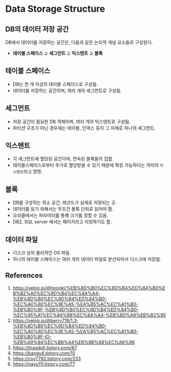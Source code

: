 # Data Storage Structure

## DB의 데이터 저장 공간

DB에서 데이터를 저장하는 공간은, 다음과 같은 논리적 개념 요소들로 구성된다.

- **테이블 스페이스** ⊇ **세그먼트** ⊇ **익스텐트** ⊇ **블록**

## 테이블 스페이스

- DB는 한 개 이상의 테이블 스페이스로 구성됨.
- 데이터를 저장하는 공간이며, 여러 개의 세그먼트로 구성됨.

## 세그먼트

- 저장 공간이 필요한 DB 객체이며, 여러 개의 익스텐트로 구성됨.
- 파티션 구조가 아닌 경우에는 테이블, 인덱스 등이 그 자체로 하나의 세그먼트.

## 익스텐트

- 각 세그먼트에 할당된 공간이며, 연속된 블록들의 집합.
- 테이블스페이스로부터 추가로 할당받을 수 있기 때문에 확장 가능하다는 의미의 `익스텐트`라고 명명.

## 블록

- DB를 구성하는 최소 공간, 레코드가 실제로 저장되는 곳.
- 데이터를 읽기 위해서는 무조건 블록 단위로 읽어야 함.
- 오라클에서는 파라미터를 통해 크기를 정할 수 있음.
- DB2, SQL server 에서는 페이지라고 지칭하기도 함.

## 데이터 파일

- 디스크 상의 물리적인 OS 파일.
- 하나의 테이블 스페이스는 여러 개의 데이터 파일로 분산되어서 디스크에 저장됨.

## References

1. https://velog.io/@hoonki/%EB%8D%B0%EC%9D%B4%ED%84%B0%EB%B2%A0%EC%9D%B4%EC%8A%A4-%EB%8D%B0%EC%9D%B4%ED%84%B0-%EC%A0%80%EC%9E%A5-%EA%B5%AC%EC%A1%B0-%EB%B0%8F-%EB%8D%B0%EC%9D%B4%ED%84%B0-%EC%95%A1%EC%84%B8%EC%8A%A4-%EB%B0%A9%EB%B2%95
2. https://velog.io/@berry719/1.3-%EB%8D%B0%EC%9D%B4%ED%84%B0-%EC%A0%80%EC%9E%A5-%EA%B5%AC%EC%A1%B0-%EB%B0%8F-IO-%EB%A9%94%EC%BB%A4%EB%8B%88%EC%A6%98
3. https://itragdoll.tistory.com/67
4. https://bangu4.tistory.com/15
5. https://csy7792.tistory.com/233
6. https://nays111.tistory.com/77
